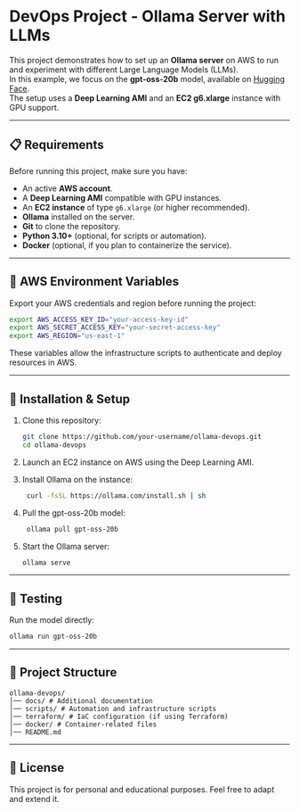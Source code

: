 # DevOps Project - Ollama Server with LLMs

This project demonstrates how to set up an **Ollama server** on AWS to run and experiment with different Large Language Models (LLMs).  
In this example, we focus on the **gpt-oss-20b** model, available on [Hugging Face](https://huggingface.co/openai/gpt-oss-20b).  
The setup uses a **Deep Learning AMI** and an **EC2 g6.xlarge** instance with GPU support.

---

## 📋 Requirements

Before running this project, make sure you have:

- An active **AWS account**.
- A **Deep Learning AMI** compatible with GPU instances.
- An **EC2 instance** of type `g6.xlarge` (or higher recommended).
- **Ollama** installed on the server.
- **Git** to clone the repository.
- **Python 3.10+** (optional, for scripts or automation).
- **Docker** (optional, if you plan to containerize the service).

---

## 🔑 AWS Environment Variables

Export your AWS credentials and region before running the project:

```bash
export AWS_ACCESS_KEY_ID="your-access-key-id"
export AWS_SECRET_ACCESS_KEY="your-secret-access-key"
export AWS_REGION="us-east-1"
```

These variables allow the infrastructure scripts to authenticate and deploy resources in AWS.

---

## 🚀 Installation & Setup

1. Clone this repository:

   ```bash
   git clone https://github.com/your-username/ollama-devops.git
   cd ollama-devops
   ```

2. Launch an EC2 instance on AWS using the Deep Learning AMI.

3. Install Ollama on the instance:

   ```bash
    curl -fsSL https://ollama.com/install.sh | sh
   ```

4. Pull the gpt-oss-20b model:

   ```bash
    ollama pull gpt-oss-20b
   ```

5. Start the Ollama server:

   ```bash
   ollama serve
   ```

---

## 🧪 Testing

Run the model directly:

```bash
ollama run gpt-oss-20b
```

---

## 📂 Project Structure

```
ollama-devops/
│── docs/ # Additional documentation
│── scripts/ # Automation and infrastructure scripts
│── terraform/ # IaC configuration (if using Terraform)
│── docker/ # Container-related files
│── README.md
```

---

## 📄 License

This project is for personal and educational purposes. Feel free to adapt and extend it.
